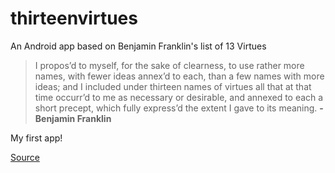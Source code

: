 # thirteenvirtues
An Android app based on Benjamin Franklin's list of 13 Virtues

>I propos’d to myself, for the sake of clearness, to use rather more names, with fewer ideas annex’d to each, than a few names with more ideas; and I included under thirteen names of virtues all that at that time occurr’d to me as necessary or desirable, and annexed to each a short precept, which fully express’d the extent I gave to its meaning.
> **- Benjamin Franklin**

My first app!

[Source](http://www.thirteenvirtues.com/)

